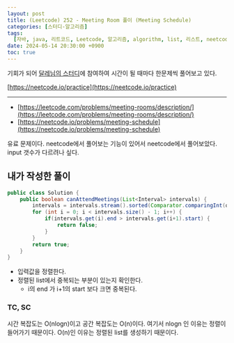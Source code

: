 ```yaml
---
layout: post
title: (Leetcode) 252 - Meeting Room 풀이 (Meeting Schedule)
categories: [스터디-알고리즘]
tags:
  [자바, java, 리트코드, Leetcode, 알고리즘, algorithm, list, 리스트, neetcode]
date: 2024-05-14 20:30:00 +0900
toc: true
---
```


기회가 되어 [달레님의 스터디](https://github.com/DaleStudy/leetcode-study)에 참여하여 시간이 될 때마다 한문제씩 풀어보고 있다.

[https://neetcode.io/practice](https://neetcode.io/practice)

---

- [https://leetcode.com/problems/meeting-rooms/description/](https://leetcode.com/problems/meeting-rooms/description/)
- [https://neetcode.io/problems/meeting-schedule](https://neetcode.io/problems/meeting-schedule)

유료 문제이다. neetcode에서 풀어보는 기능이 있어서 neetcode에서 풀어보았다. input 갯수가 다르려나 싶다.

## 내가 작성한 풀이

```java
public class Solution {
    public boolean canAttendMeetings(List<Interval> intervals) {
        intervals = intervals.stream().sorted(Comparator.comparingInt(o -> o.start)).toList();
        for (int i = 0; i < intervals.size() - 1; i++) {
            if(intervals.get(i).end > intervals.get(i+1).start) {
                return false;
            }
        }
        return true;
    }
}
```

- 입력값을 정렬한다.
- 정렬된 list에서 중복되는 부분이 있는지 확인한다.
  - i의 end 가 i+1의 start 보다 크면 중복된다.

### TC, SC

시간 복잡도는 O(nlogn)이고 공간 복잡도는 O(n)이다.
여기서 nlogn 인 이유는 정렬이 들어가기 때문이다.
O(n)인 이유는 정렬된 list를 생성하기 때문이다.
